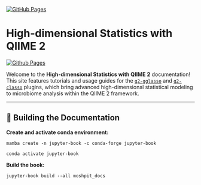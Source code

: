 [![GitHub Pages](https://img.shields.io/badge/docs-GitHub%20Pages-blue)](https://Vlasovets.github.io/q2-hdstats-docs/)


# High-dimensional Statistics with QIIME 2

[![Github Pages](https://img.shields.io/badge/github%20pages-121013?style=for-the-badge&logo=github&logoColor=white)](https://github.com/bio-datascience/atacama-soil-microbiome-tutorial)

Welcome to the **High-dimensional Statistics with QIIME 2** documentation!  
This site features tutorials and usage guides for the [`q2-gglasso`](https://github.com/bio-datascience/q2-gglasso) and [`q2-classo`](https://github.com/bio-datascience/q2-classo) plugins, which bring advanced high-dimensional statistical modeling to microbiome analysis within the QIIME 2 framework.

---

## 🚀 Building the Documentation

**Create and activate conda environment:**
```shell
mamba create -n jupyter-book -c conda-forge jupyter-book

conda activate jupyter-book
```

**Build the book:**

```shell
jupyter-book build --all moshpit_docs
```